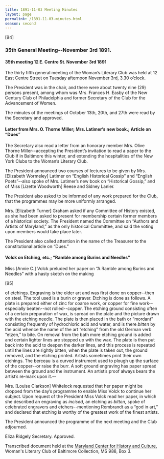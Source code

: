 ```yaml
---
title: 1891-11-03 Meeting Minutes
layout: page
permalink: /1891-11-03-minutes.html
season: second
---
```


<style>
    #maincontent{
        font-size:1.4em;
    }
</style>
[94]

### 35th General Meeting--November 3rd 1891.

#### 35th meeting 12 E. Centre St. November 3rd 1891

The thirty fifth general meeting of the Woman’s Literary Club was held at 12 East Centre Street on Tuesday afternoon November 3rd, 3.30 o’clock.

The President was in the chair, and there were about twenty nine (29) persons present, among whom was Mrs. Frances H. Easby of the New Century Club of Philadelphia and former Secretary of the Club for the Advancement of Women.

The minutes of the meetings of October 13th, 20th, and 27th were read by the Secretary and approved.

#### Letter from Mrs. O. Thorne Miller; Mrs. Latimer’s new book.; Article on “Dues”

The Secretary also read a letter from an honorary member Mrs. Olive Thorne Miller--accepting the President’s invitation to read a paper to the Club if in Baltimore this winter, and extending the hospitalities of the New York Clubs to the Woman’s Literary Club.

The President announced two courses of lectures to be given by Mrs. [Elizabeth Wormeley] Latimer on “English Historical Gossip” and “English Poets”--also spoke of Mrs. Latimer’s new book on “Historical Gossip,” and of Miss [Lizette Woodworth] Reese and Sidney Lanier.

The President also asked to be informed of any work prepared for the Club, that the programmes may be more uniformly arranged.

Mrs. [Elizabeth Turner] Graham asked if any Committee of History existed, as she had been asked to present for membership certain former members of a historical society. The President named the Committee on “Authors and Artists of Maryland,” as the only historical Committee, and said the voting upon members would take place later.

The President also called attention in the name of the Treasurer to the constitutional article on “Dues.”

#### Volck on Etching, etc.; “Ramble among Burins and Needles”

Miss [Annie C.] Volck preluded her paper on “A Ramble among Burins and Needles” with a hasty sketch on the making

[95]

of etchings. Engraving is the older art and was first done on copper--then on steel. The tool used is a burin or graver. Etching is done as follows. A plate is prepared either of zinc for coarse work, or copper for fine work--especially beaten--not rolled--copper. The etching ground consisting often of a certain preparation of wax, is spread on the plate and the picture drawn with the etching needle. The plate is then placed in the bath or “mordant” consisting frequently of hydrochloric acid and water, and is there _bitten_  by the acid whence the name of the art “etching” from the old German verb “etzen,” to bite. On removal from the bath more etching ground is added and certain lighter lines are stopped up with the wax. The plate is then put back into the acid to deepen the darker lines, and this process is repeated until the lines are rightly bitten, when the plate is taken out, the ground removed, and the etching printed. Artists sometimes print their own etchings. The berceau is a curved instrument used to plough up the surface of the copper--or raise the burr. A soft ground engraving has paper spread between the ground and the instrument. An artist’s proof always bears the artist’s re-mark upon it.--

Mrs. [Louise Clarkson] Whitelock requested that her paper might be dropped from the day’s programme to enable Miss Volck to continue her subject. Upon request of the President Miss Volck read her paper, in which she described an engraving as _incised_, an etching as _bitten_, spoke of celebrated engravers and etchers--mentioning Rembrandt as a “god in art,” and declared that etching is worthy of the greatest work of the finest artists.

The President announced the programme of the next meeting and the Club adjourned.

Eliza Ridgely
Secretary.
Approved.

Transcribed document held at the [Maryland Center for History and Culture](http://mdhs.org/), Woman's Literary Club of Baltimore Collection, MS 988, Box 3. 